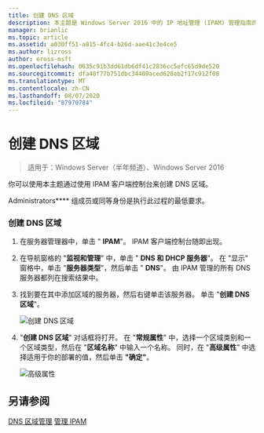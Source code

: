 ```yaml
---
title: 创建 DNS 区域
description: 本主题是 Windows Server 2016 中的 IP 地址管理 (IPAM) 管理指南的一部分。
manager: brianlic
ms.topic: article
ms.assetid: a030ff51-a815-4fc4-b26d-aae41c3e4ce5
ms.author: lizross
author: eross-msft
ms.openlocfilehash: 0635c91b3dd61db6df41c2836cc5efc65d9de520
ms.sourcegitcommit: dfa48f77b751dbc34409aced628eb2f17c912f08
ms.translationtype: MT
ms.contentlocale: zh-CN
ms.lasthandoff: 08/07/2020
ms.locfileid: "87970784"
---
```

# <a name="create-a-dns-zone"></a>创建 DNS 区域

>适用于：Windows Server（半年频道）、Windows Server 2016

你可以使用本主题通过使用 IPAM 客户端控制台来创建 DNS 区域。

Administrators**** 组成员或同等身份是执行此过程的最低要求。

### <a name="to-create-a-dns-zone"></a>创建 DNS 区域

1.  在服务器管理器中，单击 " **IPAM**"。 IPAM 客户端控制台随即出现。

2.  在导航窗格的 "**监视和管理**" 中，单击 " **DNS 和 DHCP 服务器**"。 在 "显示" 窗格中，单击 "**服务器类型**"，然后单击 " **DNS**"。 由 IPAM 管理的所有 DNS 服务器都列在搜索结果中。

3.  找到要在其中添加区域的服务器，然后右键单击该服务器。  单击 "**创建 DNS 区域**"。

    ![创建 DNS 区域](../../media/Create-a-DNS-Zone/ipam_CreateDNSZone_01a.jpg)

4.  "**创建 DNS 区域**" 对话框将打开。 在 "**常规属性**" 中，选择一个区域类别和一个区域类型，然后在 "**区域名称**" 中输入一个名称。 同时，在 "**高级属性**" 中选择适用于你的部署的值，然后单击 **"确定"**。

    ![高级属性](../../media/Create-a-DNS-Zone/ipam_CreateDNSZone_02a.jpg)

## <a name="see-also"></a>另请参阅
[DNS 区域管理](DNS-Zone-Management.md) 
[管理 IPAM](Manage-IPAM.md)




